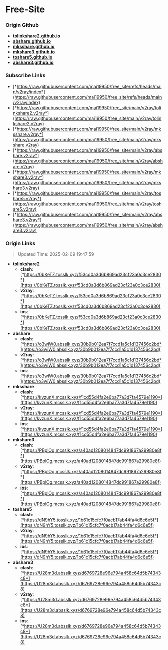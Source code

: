 # Free-Site

### Origin Github

- [**tolinkshare2.github.io**](https://github.com/tolinkshare2/tolinkshare2.github.io)
- [**abshare.github.io**](https://github.com/abshare/abshare.github.io)
- [**mksshare.github.io**](https://github.com/mksshare/mksshare.github.io)
- [**mkshare3.github.io**](https://github.com/mkshare3/mkshare3.github.io)
- [**toshare5.github.io**](https://github.com/toshare5/toshare5.github.io)
- [**abshare3.github.io**](https://github.com/abshare3/abshare3.github.io)

### Subscribe Links

- [*https://raw.githubusercontent.com/mai19950/free_site/refs/heads/main/v2ray/index*](https://raw.githubusercontent.com/mai19950/free_site/refs/heads/main/v2ray/index)
- [*https://raw.githubusercontent.com/mai19950/free_site/main/v2ray/tolinkshare2.v2ray*](https://raw.githubusercontent.com/mai19950/free_site/main/v2ray/tolinkshare2.v2ray)
- [*https://raw.githubusercontent.com/mai19950/free_site/main/v2ray/mksshare.v2ray*](https://raw.githubusercontent.com/mai19950/free_site/main/v2ray/mksshare.v2ray)
- [*https://raw.githubusercontent.com/mai19950/free_site/main/v2ray/abshare.v2ray*](https://raw.githubusercontent.com/mai19950/free_site/main/v2ray/abshare.v2ray)
- [*https://raw.githubusercontent.com/mai19950/free_site/main/v2ray/mkshare3.v2ray*](https://raw.githubusercontent.com/mai19950/free_site/main/v2ray/mkshare3.v2ray)
- [*https://raw.githubusercontent.com/mai19950/free_site/main/v2ray/toshare5.v2ray*](https://raw.githubusercontent.com/mai19950/free_site/main/v2ray/toshare5.v2ray)
- [*https://raw.githubusercontent.com/mai19950/free_site/main/v2ray/abshare3.v2ray*](https://raw.githubusercontent.com/mai19950/free_site/main/v2ray/abshare3.v2ray)

### Origin Links

> Updated Time: 2025-02-09 19:47:59

- **tolinkshare2**
  - **clash**: [*https://0bKeTZ.tosslk.xyz/f53cd0a3d6b869ad23cf23a0c3ce2830*](https://0bKeTZ.tosslk.xyz/f53cd0a3d6b869ad23cf23a0c3ce2830)
  - **v2ray**: [*https://0bKeTZ.tosslk.xyz/f53cd0a3d6b869ad23cf23a0c3ce2830*](https://0bKeTZ.tosslk.xyz/f53cd0a3d6b869ad23cf23a0c3ce2830)
  - **ios**: [*https://0bKeTZ.tosslk.xyz/f53cd0a3d6b869ad23cf23a0c3ce2830*](https://0bKeTZ.tosslk.xyz/f53cd0a3d6b869ad23cf23a0c3ce2830)
- **abshare**
  - **clash**: [*https://o3wiW0.absslk.xyz/30b9b012ea7f7ccd1a5c1d137456c2bd*](https://o3wiW0.absslk.xyz/30b9b012ea7f7ccd1a5c1d137456c2bd)
  - **v2ray**: [*https://o3wiW0.absslk.xyz/30b9b012ea7f7ccd1a5c1d137456c2bd*](https://o3wiW0.absslk.xyz/30b9b012ea7f7ccd1a5c1d137456c2bd)
  - **ios**: [*https://o3wiW0.absslk.xyz/30b9b012ea7f7ccd1a5c1d137456c2bd*](https://o3wiW0.absslk.xyz/30b9b012ea7f7ccd1a5c1d137456c2bd)
- **mksshare**
  - **clash**: [*https://kvzunX.mcsslk.xyz/f1cd55d4fa2e6ba77a3d7fa4579e1190*](https://kvzunX.mcsslk.xyz/f1cd55d4fa2e6ba77a3d7fa4579e1190)
  - **v2ray**: [*https://kvzunX.mcsslk.xyz/f1cd55d4fa2e6ba77a3d7fa4579e1190*](https://kvzunX.mcsslk.xyz/f1cd55d4fa2e6ba77a3d7fa4579e1190)
  - **ios**: [*https://kvzunX.mcsslk.xyz/f1cd55d4fa2e6ba77a3d7fa4579e1190*](https://kvzunX.mcsslk.xyz/f1cd55d4fa2e6ba77a3d7fa4579e1190)
- **mkshare3**
  - **clash**: [*https://PBplOg.mcsslk.xyz/a40ad1208014847dc991867a29980e8f*](https://PBplOg.mcsslk.xyz/a40ad1208014847dc991867a29980e8f)
  - **v2ray**: [*https://PBplOg.mcsslk.xyz/a40ad1208014847dc991867a29980e8f*](https://PBplOg.mcsslk.xyz/a40ad1208014847dc991867a29980e8f)
  - **ios**: [*https://PBplOg.mcsslk.xyz/a40ad1208014847dc991867a29980e8f*](https://PBplOg.mcsslk.xyz/a40ad1208014847dc991867a29980e8f)
- **toshare5**
  - **clash**: [*https://dN9hY5.tosslk.xyz/1b61c15cfc7f0acb17ab44fa4d6c6e5f*](https://dN9hY5.tosslk.xyz/1b61c15cfc7f0acb17ab44fa4d6c6e5f)
  - **v2ray**: [*https://dN9hY5.tosslk.xyz/1b61c15cfc7f0acb17ab44fa4d6c6e5f*](https://dN9hY5.tosslk.xyz/1b61c15cfc7f0acb17ab44fa4d6c6e5f)
  - **ios**: [*https://dN9hY5.tosslk.xyz/1b61c15cfc7f0acb17ab44fa4d6c6e5f*](https://dN9hY5.tosslk.xyz/1b61c15cfc7f0acb17ab44fa4d6c6e5f)
- **abshare3**
  - **clash**: [*https://U28m3d.absslk.xyz/d6769728e96e794a458c64d5b74343c8*](https://U28m3d.absslk.xyz/d6769728e96e794a458c64d5b74343c8)
  - **v2ray**: [*https://U28m3d.absslk.xyz/d6769728e96e794a458c64d5b74343c8*](https://U28m3d.absslk.xyz/d6769728e96e794a458c64d5b74343c8)
  - **ios**: [*https://U28m3d.absslk.xyz/d6769728e96e794a458c64d5b74343c8*](https://U28m3d.absslk.xyz/d6769728e96e794a458c64d5b74343c8)
